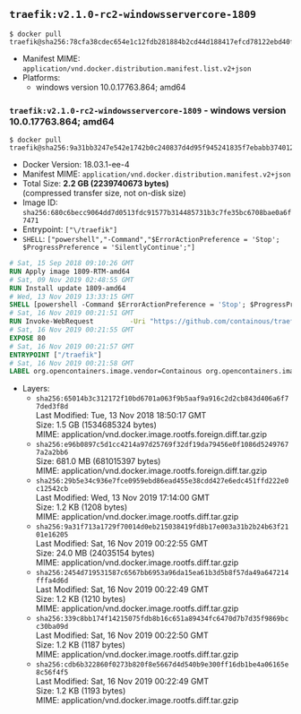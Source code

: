 ## `traefik:v2.1.0-rc2-windowsservercore-1809`

```console
$ docker pull traefik@sha256:78cfa38cdec654e1c12fdb281884b2cd44d188417efcd78122ebd40f0a5a3234
```

-	Manifest MIME: `application/vnd.docker.distribution.manifest.list.v2+json`
-	Platforms:
	-	windows version 10.0.17763.864; amd64

### `traefik:v2.1.0-rc2-windowsservercore-1809` - windows version 10.0.17763.864; amd64

```console
$ docker pull traefik@sha256:9a31bb3247e542e1742b0c240837d4d95f945241835f7ebabb3740124c15fe0e
```

-	Docker Version: 18.03.1-ee-4
-	Manifest MIME: `application/vnd.docker.distribution.manifest.v2+json`
-	Total Size: **2.2 GB (2239740673 bytes)**  
	(compressed transfer size, not on-disk size)
-	Image ID: `sha256:680c6becc9064dd7d0513fdc91577b314485731b3c7fe35bc6708bae0a6f7471`
-	Entrypoint: `["\/traefik"]`
-	`SHELL`: `["powershell","-Command","$ErrorActionPreference = 'Stop'; $ProgressPreference = 'SilentlyContinue';"]`

```dockerfile
# Sat, 15 Sep 2018 09:10:26 GMT
RUN Apply image 1809-RTM-amd64
# Sat, 09 Nov 2019 02:48:55 GMT
RUN Install update 1809-amd64
# Wed, 13 Nov 2019 13:33:15 GMT
SHELL [powershell -Command $ErrorActionPreference = 'Stop'; $ProgressPreference = 'SilentlyContinue';]
# Sat, 16 Nov 2019 00:21:51 GMT
RUN Invoke-WebRequest         -Uri "https://github.com/containous/traefik/releases/download/v2.1.0-rc2/traefik_v2.1.0-rc2_windows_amd64.zip"         -OutFile "/traefik.zip";     Expand-Archive -Path "/traefik.zip" -DestinationPath "/" -Force;     Remove-Item "/traefik.zip" -Force
# Sat, 16 Nov 2019 00:21:55 GMT
EXPOSE 80
# Sat, 16 Nov 2019 00:21:57 GMT
ENTRYPOINT ["/traefik"]
# Sat, 16 Nov 2019 00:21:58 GMT
LABEL org.opencontainers.image.vendor=Containous org.opencontainers.image.url=https://traefik.io org.opencontainers.image.title=Traefik org.opencontainers.image.description=A modern reverse-proxy org.opencontainers.image.version=v2.1.0-rc2 org.opencontainers.image.documentation=https://docs.traefik.io
```

-	Layers:
	-	`sha256:65014b3c312172f10bd6701a063f9b5aaf9a916c2d2cb843d406a6f77ded3f8d`  
		Last Modified: Tue, 13 Nov 2018 18:50:17 GMT  
		Size: 1.5 GB (1534685324 bytes)  
		MIME: application/vnd.docker.image.rootfs.foreign.diff.tar.gzip
	-	`sha256:e96b0897c5d1cc4214a97d25769f32df19da79456e0f1086d52497677a2a2bb6`  
		Size: 681.0 MB (681015397 bytes)  
		MIME: application/vnd.docker.image.rootfs.foreign.diff.tar.gzip
	-	`sha256:29b5e34c936e7fce0959ebd86ead455e38cdd427e6edc451ffd222e0c12542cb`  
		Last Modified: Wed, 13 Nov 2019 17:14:00 GMT  
		Size: 1.2 KB (1208 bytes)  
		MIME: application/vnd.docker.image.rootfs.diff.tar.gzip
	-	`sha256:9a31f713a1729f70014d0eb215038419fd8b17e003a31b2b24b63f2101e16205`  
		Last Modified: Sat, 16 Nov 2019 00:22:55 GMT  
		Size: 24.0 MB (24035154 bytes)  
		MIME: application/vnd.docker.image.rootfs.diff.tar.gzip
	-	`sha256:2454d719531587c6567bb6953a96da15ea61b3d5b8f57da49a647214fffa4d6d`  
		Last Modified: Sat, 16 Nov 2019 00:22:49 GMT  
		Size: 1.2 KB (1210 bytes)  
		MIME: application/vnd.docker.image.rootfs.diff.tar.gzip
	-	`sha256:339c8bb174f14215075fdb8b16c651a89434fc6470d7b7d35f9869bcc30ba09d`  
		Last Modified: Sat, 16 Nov 2019 00:22:50 GMT  
		Size: 1.2 KB (1187 bytes)  
		MIME: application/vnd.docker.image.rootfs.diff.tar.gzip
	-	`sha256:cdb6b322860f0273b820f8e5667d4d540b9e300ff16db1be4a06165e8c56f4f5`  
		Last Modified: Sat, 16 Nov 2019 00:22:49 GMT  
		Size: 1.2 KB (1193 bytes)  
		MIME: application/vnd.docker.image.rootfs.diff.tar.gzip
